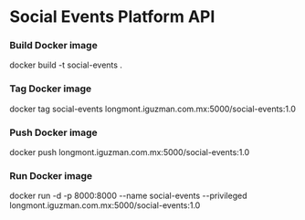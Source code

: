 # Social Events Platform API

### Build Docker image
docker build -t social-events .

### Tag Docker image
docker tag social-events longmont.iguzman.com.mx:5000/social-events:1.0

### Push Docker image
docker push longmont.iguzman.com.mx:5000/social-events:1.0

### Run Docker image
docker run -d -p 8000:8000 --name social-events --privileged longmont.iguzman.com.mx:5000/social-events:1.0
